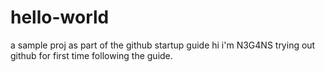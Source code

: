 # hello-world
a sample proj as part of the github startup guide
hi i'm N3G4NS trying out github for first time following the guide.
